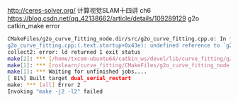 http://ceres-solver.org/
计算视觉SLAM十四讲 ch6
https://blog.csdn.net/qq_42138662/article/details/109289129
g2o catkin_make error
```sh
CMakeFiles/g2o_curve_fitting_node.dir/src/g2o_curve_fitting.cpp.o: In function `main':
g2o_curve_fitting.cpp:(.text.startup+0x43e): undefined reference to `g2o::OptimizableGraph::addVertex(g2o::HyperGraph::Vertex*, g2o::OptimizableGraph::Data*)'
collect2: error: ld returned 1 exit status
make[2]: *** [/home/txcom-ubuntu64/catkin_ws/devel/lib/curve_fitting/g2o_curve_fitting_node] Error 1
make[1]: *** [roslearn/curve_fitting/CMakeFiles/g2o_curve_fitting_node.dir/all] Error 2
make[1]: *** Waiting for unfinished jobs....
[ 81%] Built target dual_serial_restart
make: *** [all] Error 2
Invoking "make -j2 -l2" failed
```
